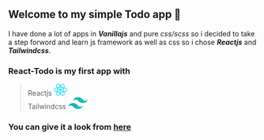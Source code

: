 ## Welcome to my simple Todo app 📝

I have done a lot of apps in __*Vanillajs*__ and pure *css/scss* so i decided to take a step forword and learn js framework as well as css so i chose __*Reactjs*__ and __*Tailwindcss*__.

 ### React-Todo is my first app with 
 > Reactjs ![react](react.svg) <br>
 > Tailwindcss  ![tailwindcss](tailwind.svg)

 ### You can give it a look from [here](https://producs.netlify.app/)
